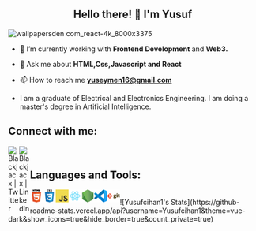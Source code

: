<h2 align="center">Hello there! 🚀 I'm Yusuf</h2>


![wallpapersden com_react-4k_8000x3375](https://github.com/Yusufcihan1/Yusufcihan1/assets/50721899/53974f20-55b7-474a-af1d-aa2734f4327c)



- 👾  I’m currently working with **Frontend Development** and **Web3.**

- 💬  Ask me about **HTML,Css,Javascript and React**

- 📫  How to reach me **yuseymen16@gmail.com**

- I am a graduate of Electrical and Electronics Engineering. I am doing a master's degree in Artificial Intelligence.

## Connect with me:

<img align="left" alt="Blackjacx | Twitter" width="22px" src="https://cdn.jsdelivr.net/npm/simple-icons@v3/icons/twitter.svg" />
<img align="left" alt="Blackjacx | LinkedIn" width="22px" src="https://cdn.jsdelivr.net/npm/simple-icons@v3/icons/linkedin.svg" />

<br />

## Languages and Tools:

<img align="left" alt="HTML" width="26px" src="https://raw.githubusercontent.com/github/explore/80688e429a7d4ef2fca1e82350fe8e3517d3494d/topics/html/html.png" />
<img align="left" alt="Css" width="26px" src="https://raw.githubusercontent.com/github/explore/78df643247d429f6cc873026c0622819ad797942/topics/css/css.png" />
<img align="left" alt="JavaScript" width="26px" src="https://raw.githubusercontent.com/github/explore/80688e429a7d4ef2fca1e82350fe8e3517d3494d/topics/javascript/javascript.png" />
<img align="left" alt="React" width="26px" src="https://raw.githubusercontent.com/github/explore/80688e429a7d4ef2fca1e82350fe8e3517d3494d/topics/react/react.png" />
<img align="left" alt="Node.js" width="26px" src="https://raw.githubusercontent.com/github/explore/80688e429a7d4ef2fca1e82350fe8e3517d3494d/topics/nodejs/nodejs.png" />
<img align="left" alt="Visual Studio Code" width="26px" src="https://raw.githubusercontent.com/github/explore/80688e429a7d4ef2fca1e82350fe8e3517d3494d/topics/visual-studio-code/visual-studio-code.png" />
<img align="left" alt="Git" width="26px" src="https://raw.githubusercontent.com/github/explore/80688e429a7d4ef2fca1e82350fe8e3517d3494d/topics/git/git.png" />


<br />
![Yusufcihan1's Stats](https://github-readme-stats.vercel.app/api?username=Yusufcihan1&theme=vue-dark&show_icons=true&hide_border=true&count_private=true)



  



